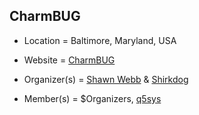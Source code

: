 ## CharmBUG
+ Location = Baltimore, Maryland, USA
 
+ Website = [CharmBUG](http://www.meetup.com/CharmBUG/)

+ Organizer(s) = [Shawn Webb](https://github.com/lattera) & [Shirkdog](https://github.com/shirkdog)

+ Member(s) = $Organizers, [q5sys](https://github.com/shirkdog)
